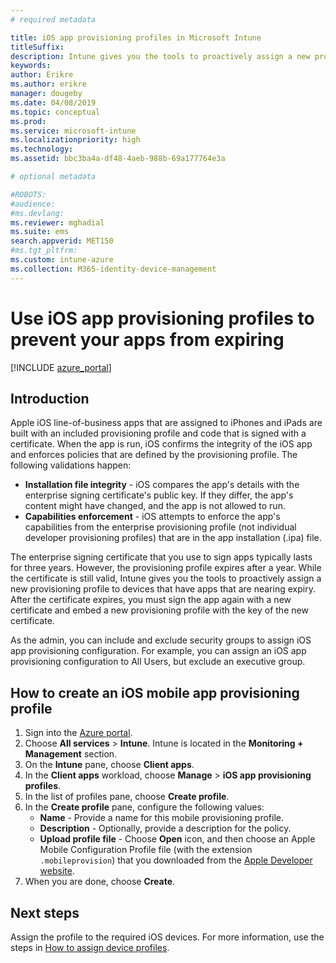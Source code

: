 ```yaml
---
# required metadata

title: iOS app provisioning profiles in Microsoft Intune
titleSuffix:
description: Intune gives you the tools to proactively assign a new provisioning profile to devices that have apps that are nearing expiry.
keywords:
author: Erikre
ms.author: erikre
manager: dougeby
ms.date: 04/08/2019
ms.topic: conceptual
ms.prod:
ms.service: microsoft-intune
ms.localizationpriority: high
ms.technology:
ms.assetid: bbc3ba4a-df48-4aeb-988b-69a177764e3a

# optional metadata

#ROBOTS:
#audience:
#ms.devlang:
ms.reviewer: mghadial
ms.suite: ems
search.appverid: MET150
#ms.tgt_pltfrm:
ms.custom: intune-azure
ms.collection: M365-identity-device-management
---
```


# Use iOS app provisioning profiles to prevent your apps from expiring

[!INCLUDE [azure_portal](./includes/azure_portal.md)]

## Introduction

Apple iOS line-of-business apps that are assigned to iPhones and iPads are built with an included provisioning profile and code that is signed with a certificate. When the app is run, iOS confirms the integrity of the iOS app and enforces policies that are defined by the provisioning profile. The following validations happen:

- **Installation file integrity** - iOS compares the app's details with the enterprise signing certificate's public key. If they differ, the app's content might have changed, and the app is not allowed to run.
- **Capabilities enforcement** - iOS attempts to enforce the app's capabilities from the enterprise provisioning profile (not individual developer provisioning profiles) that are in the app installation (.ipa) file.


The enterprise signing certificate that you use to sign apps typically lasts for three years. However, the provisioning profile expires after a year. While the certificate is still valid, Intune gives you the tools to proactively assign a new provisioning profile to devices that have apps that are nearing expiry.
After the certificate expires, you must sign the app again with a new certificate and embed a new provisioning profile with the key of the new certificate.

As the admin, you can include and exclude security groups to assign iOS app provisioning configuration. For example, you can assign an iOS app provisioning configuration to All Users, but exclude an executive group.

## How to create an iOS mobile app provisioning profile

1. Sign into the [Azure portal](https://portal.azure.com).
2. Choose **All services** > **Intune**. Intune is located in the **Monitoring + Management** section.
3. On the **Intune** pane, choose **Client apps**.
1.  In the **Client apps** workload, choose **Manage** > **iOS app provisioning profiles**.
2.  In the list of profiles pane, choose **Create profile**.
3. In the **Create profile** pane, configure the following values:
	- **Name** - Provide a name for this mobile provisioning profile.
	- **Description** - Optionally, provide a description for the policy.
	- **Upload profile file** - Choose **Open** icon, and then choose an Apple Mobile Configuration Profile file (with the extension `.mobileprovision`) that you downloaded from the [Apple Developer website](https://developer.apple.com/).
4. When you are done, choose **Create**.

## Next steps

Assign the profile to the required iOS devices. For more information, use the steps in [How to assign device profiles](device-profile-assign.md).
